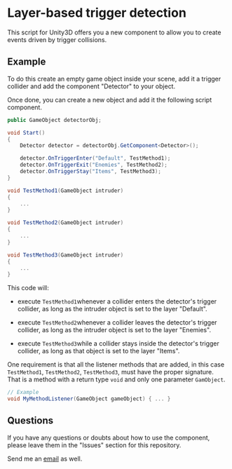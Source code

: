 
# Layer-based trigger detection

This script for Unity3D offers you a new component to allow you to create events driven by trigger collisions.

## Example

To do this create an empty game object inside your scene, add it a trigger collider and add the component "Detector" to your object.

Once done, you can create a new object and add it the following script component.

```cs
public GameObject detectorObj;

void Start()
{
    Detector detector = detectorObj.GetComponent<Detector>();

    detector.OnTriggerEnter("Default", TestMethod1);
    detector.OnTriggerExit("Enemies", TestMethod2);
    detector.OnTriggerStay("Items", TestMethod3);
}

void TestMethod1(GameObject intruder)
{
    ...
}

void TestMethod2(GameObject intruder)
{
    ...
}

void TestMethod3(GameObject intruder)
{
    ...
}
```

This code will:

* execute `TestMethod1`whenever a collider enters the detector's trigger collider, as long as the intruder object is set to the layer "Default".

* execute `TestMethod2`whenever a collider leaves the detector's trigger collider, as long as the intruder object is set to the layer "Enemies".

* execute `TestMethod3`while a collider stays inside the detector's trigger collider, as long as that object is set to the layer "Items".

One requirement is that all the listener methods that are added, in this case `TestMethod1`, `TestMethod2`, `TestMethod3`,  must have the proper signature. That is a method with a return type `void` and only one parameter `GamObject`.

```cs
// Example
void MyMethodListener(GameObject gameObject) { ... }
```

## Questions

If you have any questions or doubts about how to use the component, please leave them in the "Issues" section for this repository.

Send me an [email](emt.unity3d@gmail.com) as well.
